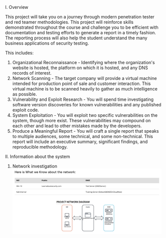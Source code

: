I. Overview

This project will take you on a journey through modern penetration tester and red teamer methodologies. This project will reinforce skills demonstrated throughout the course and challenge you to be efficient with documentation and testing efforts to generate a report in a timely fashion. The reporting process will also help the student understand the many business applications of security testing.


This includes:

1. Organizational Reconnaissance - Identifying where the organization's website is hosted, the platform on which it is hosted, and any DNS records of interest.
2. Network Scanning - The target company will provide a virtual machine intended for production point of sale and customer interaction. This virtual machine is to be scanned heavily to gather as much intelligence as possible.
3. Vulnerability and Exploit Research - You will spend time investigating software version discoveries for known vulnerabilities and any published exploit code.
4. System Exploitation - You will exploit two specific vulnerabilities on the system, though more exist. These vulnerabilities may compound on each other and lead to other mistakes made by the developers.
5. Produce a Meaningful Report - You will craft a single report that speaks to multiple audiences, some technical, and some non-technical. This report will include an executive summary, significant findings, and reproducible methodology.

II. Information about the system
1. Network investigation
![Alt text](./images/network_diagram.png?raw=true "Optional Title")